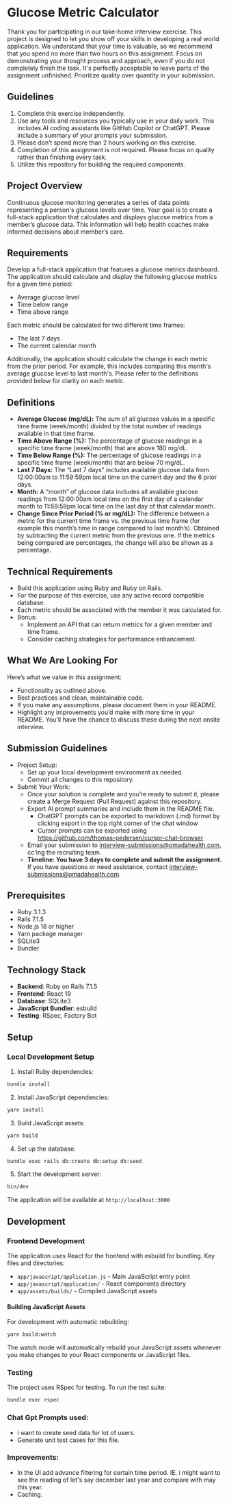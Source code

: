 # Glucose Metric Calculator

Thank you for participating in our take-home interview exercise. This project is designed to let you show off your skills in developing a real world application. We understand that your time is valuable, so we recommend that you spend no more than two hours on this assignment. Focus on demonstrating your thought process and approach, even if you do not completely finish the task. It's perfectly acceptable to leave parts of the assignment unfinished. Prioritize quality over quantity in your submission.

## Guidelines
1. Complete this exercise independently.
2. Use any tools and resources you typically use in your daily work. This includes AI coding assistants like GitHub Copilot or ChatGPT. Please include a summary of your prompts your submission.
3. Please don’t spend more than 2 hours working on this exercise.
4. Completion of this assignment is not required. Please focus on quality rather than finishing every task.
5. Utilize this repository for building the required components.

## Project Overview
Continuous glucose monitoring generates a series of data points representing a person's glucose levels over time. Your goal is to create a full-stack application that calculates and displays glucose metrics from a member’s glucose data. This information will help health coaches make informed decisions about member’s care.

## Requirements
Develop a full-stack application that features a glucose metrics dashboard. The application should calculate and display the following glucose metrics for a given time period:
- Average glucose level
- Time below range
- Time above range

Each metric should be calculated for two different time frames: 
- The last 7 days
- The current calendar month

Additionally, the application should calculate the change in each metric from the prior period. For example, this includes comparing this month's average glucose level to last month's. Please refer to the definitions provided below for clarity on each metric.

## Definitions
- **Average Glucose (mg/dL):** The sum of all glucose values in a specific time frame (week/month) divided by the total number of readings available in that time frame.
- **Time Above Range (%):** The percentage of glucose readings in a specific time frame (week/month) that are above 180 mg/dL.
- **Time Below Range (%):** The percentage of glucose readings in a specific time frame (week/month) that are below 70 mg/dL. 
- **Last 7 Days:** The “Last 7 days” includes available glucose data from 12:00:00am to 11:59:59pm local time on the current day and the 6 prior days. 
- **Month:** A “month” of glucose data includes all available glucose readings from 12:00:00am local time on the first day of a calendar month to 11:59:59pm local time on the last day of that calendar month.
- **Change Since Prior Period (% or mg/dL):** The difference between a metric for the current time frame vs. the previous time frame (for example this month’s time in range compared to last month’s). Obtained by subtracting the current metric from the previous one. If the metrics being compared are percentages, the change will also be shown as a percentage.

## Technical Requirements
- Build this application using Ruby and Ruby on Rails.
- For the purpose of this exercise, use any active record compatible database. 
- Each metric should be associated with the member it was calculated for.
- Bonus:
  - Implement an API that can return metrics for a given member and time frame.
  - Consider caching strategies for performance enhancement.

## What We Are Looking For
Here’s what we value in this assignment:
- Functionality as outlined above.
- Best practices and clean, maintainable code.
- If you make any assumptions, please document them in your README.
- Highlight any improvements you’d make with more time in your README. You’ll have the chance to discuss these during the next onsite interview.

## Submission Guidelines
- Project Setup:
  - Set up your local development environment as needed.
  - Commit all changes to this repository.
- Submit Your Work:
  - Once your solution is complete and you’re ready to submit it, please create a Merge Request (Pull Request) against this repository.
  - Export AI prompt summaries and include them in the README file.
    - ChatGPT prompts can be exported to markdown (.md) format by clicking export in the top right corner of the chat window
    - Cursor prompts can be exported using https://github.com/thomas-pedersen/cursor-chat-browser
  - Email your submission to interview-submissions@omadahealth.com, cc'ing the recruiting team.
  - **Timeline: You have 3 days to complete and submit the assignment.** If you have questions or need assistance, contact interview-submissions@omadahealth.com.

## Prerequisites

- Ruby 3.1.3
- Rails 7.1.5
- Node.js 18 or higher
- Yarn package manager
- SQLite3
- Bundler

## Technology Stack

- **Backend**: Ruby on Rails 7.1.5
- **Frontend**: React 19
- **Database**: SQLite3
- **JavaScript Bundler**: esbuild
- **Testing**: RSpec, Factory Bot

## Setup

### Local Development Setup

1. Install Ruby dependencies:
```bash
bundle install
```

2. Install JavaScript dependencies:
```bash
yarn install
```

3. Build JavaScript assets:
```bash
yarn build
```

4. Set up the database:
```bash
bundle exec rails db:create db:setup db:seed
```

5. Start the development server:
```bash
bin/dev
```

The application will be available at `http://localhost:3000`

## Development

### Frontend Development

The application uses React for the frontend with esbuild for bundling. Key files and directories:

- `app/javascript/application.js` - Main JavaScript entry point
- `app/javascript/application/` - React components directory
- `app/assets/builds/` - Compiled JavaScript assets

#### Building JavaScript Assets

For development with automatic rebuilding:
```bash
yarn build:watch
```

The watch mode will automatically rebuild your JavaScript assets whenever you make changes to your React components or JavaScript files.

### Testing

The project uses RSpec for testing. To run the test suite:

```bash
bundle exec rspec
```


### Chat Gpt Prompts used:

- i want to create seed data for lot of users.
- Generate unit test cases for this file.

### Improvements:

- In the UI add advance filtering for certain time period. IE. i might want to see the reading of let's say december last year and compare with may this year.
- Caching.